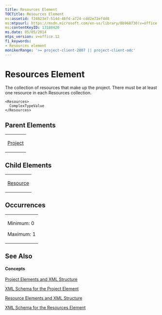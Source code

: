 ```yaml
---
title: Resources Element
TOCTitle: Resources Element
ms:assetid: f24823e7-514d-46fd-a724-cdd2e72ef4d8
ms:mtpsurl: https://msdn.microsoft.com/en-us/library/Bb968730(v=office.12)
ms:contentKeyID: 13188420
ms.date: 05/05/2014
mtps_version: v=office.12
f1_keywords:
- Resources element
monikerRange: '>= project-client-2007 || project-client-odc'
---
```


# Resources Element




The collection of resources that make up the project. There must be at least one resource in each Resources collection.

    <Resources>
      ComplexTypeValue
    </Resources>

## Parent Elements

<table>
<colgroup>
<col style="width: 100%" />
</colgroup>
<tbody>
<tr class="odd">
<td><p><a href="bb968701(v=office.12).md">Project</a></p></td>
</tr>
</tbody>
</table>

## Child Elements

<table>
<colgroup>
<col style="width: 100%" />
</colgroup>
<tbody>
<tr class="odd">
<td><p><a href="bb968715(v=office.12).md">Resource</a></p></td>
</tr>
</tbody>
</table>

## Occurrences

<table>
<colgroup>
<col style="width: 100%" />
</colgroup>
<tbody>
<tr class="odd">
<td><p>Minimum: 0</p>
<p>Maximum: 1</p></td>
</tr>
</tbody>
</table>

## See Also

#### Concepts

[Project Elements and XML Structure](bb968439\(v=office.12\).md)

[XML Schema for the Project Element](bb968695\(v=office.12\).md)

[Resource Elements and XML Structure](bb968445\(v=office.12\).md)

[XML Schema for the Resources Element](bb968511\(v=office.12\).md)

